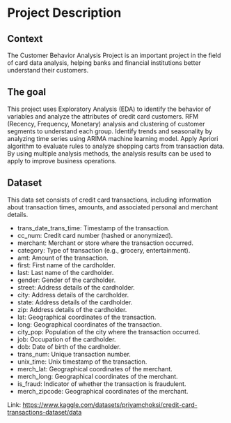 # Project Description
## Context <br />
The Customer Behavior Analysis Project is an important project in the field of card data analysis, helping banks and financial institutions better understand their customers.
## The goal <br />
This project uses Exploratory Analysis (EDA) to identify the behavior of variables and analyze the attributes of credit card customers. RFM (Recency, Frequency, Monetary) analysis and clustering of customer segments to understand each group. Identify trends and seasonality by analyzing time series using ARIMA machine learning model. Apply Apriori algorithm to evaluate rules to analyze shopping carts from transaction data. By using multiple analysis methods, the analysis results can be used to apply to improve business operations.
## Dataset <br />
This data set consists of credit card transactions, including information about transaction times, amounts, and associated personal and merchant details.
* trans_date_trans_time: Timestamp of the transaction.
* cc_num: Credit card number (hashed or anonymized).
* merchant: Merchant or store where the transaction occurred.
* category: Type of transaction (e.g., grocery, entertainment).
* amt: Amount of the transaction.
* first: First name of the cardholder.
* last: Last name of the cardholder.
* gender: Gender of the cardholder.
* street: Address details of the cardholder.
* city: Address details of the cardholder.
* state: Address details of the cardholder.
* zip: Address details of the cardholder.
* lat: Geographical coordinates of the transaction.
* long: Geographical coordinates of the transaction.
* city_pop: Population of the city where the transaction occurred.
* job: Occupation of the cardholder.
* dob: Date of birth of the cardholder.
* trans_num: Unique transaction number.
* unix_time: Unix timestamp of the transaction.
* merch_lat: Geographical coordinates of the merchant.
* merch_long: Geographical coordinates of the merchant.
* is_fraud: Indicator of whether the transaction is fraudulent.
* merch_zipcode: Geographical coordinates of the merchant.

Link: https://www.kaggle.com/datasets/priyamchoksi/credit-card-transactions-dataset/data
